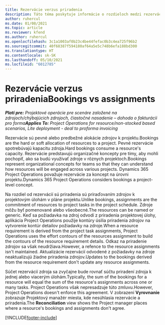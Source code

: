 ```yaml
---
title: Rezervácie verzus priradenia
description: Táto téma poskytuje informácie o rozdieloch medzi rezerváciami zdrojov a priradeniami zdrojov.
author: ruhercul
ms.date: 01/08/2021
ms.topic: article
ms.reviewer: kfend
ms.author: ruhercul
ms.openlocfilehash: 3c1a1003af0b23c4be44fefac0b3c4ea725f96b2
ms.sourcegitcommit: 40f68387f594180af64a5e5c748b6efa188bd300
ms.translationtype: HT
ms.contentlocale: sk-SK
ms.lasthandoff: 05/10/2021
ms.locfileid: "6012785"
---
```

# <a name="bookings-vs-assignments"></a><span data-ttu-id="932dc-103">Rezervácie verzus priradenia</span><span class="sxs-lookup"><span data-stu-id="932dc-103">Bookings vs assignments</span></span>

<span data-ttu-id="932dc-104">_**Platí pre:** Projektové operácie pre scenáre založené na zdrojoch/chýbajúcich zdrojoch, čiastočné nasadenie – dohoda o fakturácii pro forma_</span><span class="sxs-lookup"><span data-stu-id="932dc-104">_**Applies To:** Project Operations for resource/non-stocked based scenarios, Lite deployment - deal to proforma invoicing_</span></span>

<span data-ttu-id="932dc-105">Rezervácie sú pevné alebo predbežné alokácie zdrojov k projektu.</span><span class="sxs-lookup"><span data-stu-id="932dc-105">Bookings are the hard or soft allocation of resources to a project.</span></span> <span data-ttu-id="932dc-106">Pevné rezervácie spotrebúvajú kapacitu zdroja.</span><span class="sxs-lookup"><span data-stu-id="932dc-106">Hard bookings consume a resource's capacity.</span></span> <span data-ttu-id="932dc-107">Rezervácie predstavujú organizačné koncepty pre tímy, aby mohli pochopiť, ako sa budú využívať zdroje v rôznych projektoch.</span><span class="sxs-lookup"><span data-stu-id="932dc-107">Bookings represent organizational concepts for teams so that they can understand how resources will be engaged across various projects.</span></span> <span data-ttu-id="932dc-108">Dynamics 365 Project Operations považuje rezervácie za koncept na úrovni projektu.</span><span class="sxs-lookup"><span data-stu-id="932dc-108">Dynamics 365 Project Operations considers bookings a project-level concept.</span></span> 

<span data-ttu-id="932dc-109">Na rozdiel od rezervácií sú priradenia sú priraďovaním zdrojov k projektovým úlohám v pláne projektu.</span><span class="sxs-lookup"><span data-stu-id="932dc-109">Unlike bookings, assignments are the commitment of resources to project tasks in the project schedule.</span></span> <span data-ttu-id="932dc-110">Zdroje môžu byť pomenované alebo všeobecné.</span><span class="sxs-lookup"><span data-stu-id="932dc-110">The resources can be named or generic.</span></span>  <span data-ttu-id="932dc-111">Keď sa požiadavka na zdroj odvodí z priradenia projektovej úlohy, aplikácia Project Operations použije kontúry úsilia priradenia zdrojov na vytvorenie kontúr detailov požiadavky na zdroje.</span><span class="sxs-lookup"><span data-stu-id="932dc-111">When a resource requirement is derived from the project task assignments, Project Operations uses the effort contours of the resources assignment to build the contours of the resource requirement details.</span></span> <span data-ttu-id="932dc-112">Odkaz na priradenie zdrojov sa však neudržiava.</span><span class="sxs-lookup"><span data-stu-id="932dc-112">However, a refence to the resource assignments isn't maintained.</span></span> <span data-ttu-id="932dc-113">Aktualizácie rezervácií odvodené z požiadavky na zdroje neaktualizujú žiadne priradenia zdrojov.</span><span class="sxs-lookup"><span data-stu-id="932dc-113">Updates to the bookings derived from the resource requirement don't update any resource assignments.</span></span>

<span data-ttu-id="932dc-114">Súčet rezervácií zdroja sa zvyčajne bude rovnať súčtu priradení zdroja k jednej alebo viacerým úlohám.</span><span class="sxs-lookup"><span data-stu-id="932dc-114">Typically, the sum of the bookings for a resource will equal the sum of the resource's assignments across one or many tasks.</span></span> <span data-ttu-id="932dc-115">Project Operations však nepresadzuje túto zmluvu.</span><span class="sxs-lookup"><span data-stu-id="932dc-115">However, Project Operations doesn't enforce this agreement.</span></span> <span data-ttu-id="932dc-116">V zobrazení **Vyrovnanie** zobrazuje Projektový manažér miesta, kde nesúhlasia rezervácie a priradenia.</span><span class="sxs-lookup"><span data-stu-id="932dc-116">The **Reconciliation** view shows the Project manager places where a resource's bookings and assignments don't agree.</span></span>




[!INCLUDE[footer-include](../includes/footer-banner.md)]